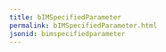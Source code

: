 ```yaml
---
title: bIMSpecifiedParameter
permalink: bIMSpecifiedParameter.html
jsonid: bimspecifiedparameter
---
```

